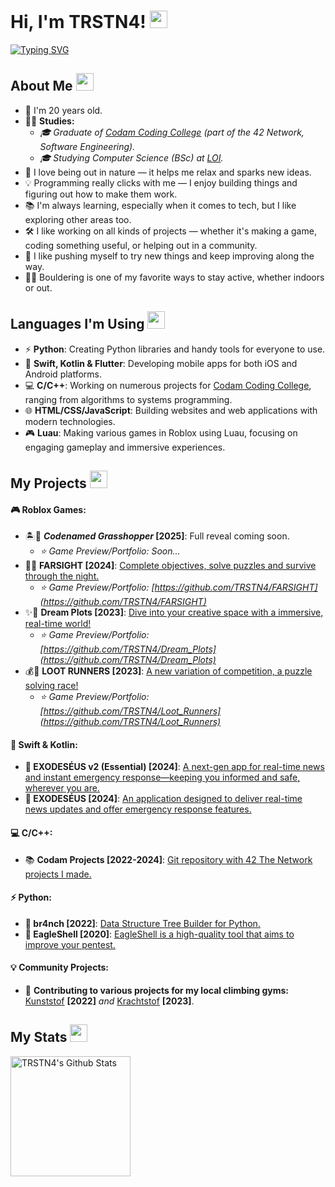 
# Hi, I'm TRSTN4! <img src="https://media.giphy.com/media/hvRJCLFzcasrR4ia7z/giphy.gif" width="28"/>
[![Typing SVG](https://readme-typing-svg.herokuapp.com?font=Caveat&color=%93f56f31&size=25&height=40&lines=Nice+to+meet+you!;I'm+a+Software+Engineer.;Student+@+Codam+Coding+College;Student+@+Open+University;)
](https://git.io/typing-svg)

## About Me <img src="https://c.tenor.com/uZFq07-ujK8AAAAi/man-shrugging-joypixels.gif" width="28"/>
* 📆 I'm 20 years old.
* 🧑‍🎓 **Studies:**
  * _🎓 Graduate of [Codam Coding College](https://codam.nl/) (part of the 42 Network, Software Engineering)._
  * _🎓  Studying Computer Science (BSc) at [LOI](https://loi.nl/)._
* 🍃 I love being out in nature — it helps me relax and sparks new ideas.
* 💡 Programming really clicks with me — I enjoy building things and figuring out how to make them work.
* 📚 I'm always learning, especially when it comes to tech, but I like exploring other areas too.
* 🛠️ I like working on all kinds of projects — whether it's making a game, coding something useful, or helping out in a community.
* 🌱 I like pushing myself to try new things and keep improving along the way.
* 🧗‍♂️ Bouldering is one of my favorite ways to stay active, whether indoors or out.
<p align="center">


## Languages I'm Using <img src="https://media.tenor.com/A-1z4jlGrXgAAAAi/onay2.gif" width="28"/>
- ⚡ **Python**: Creating Python libraries and handy tools for everyone to use.
- 📱 **Swift, Kotlin & Flutter**: Developing mobile apps for both iOS and Android platforms.
- 💻 **C/C++**: Working on numerous projects for [Codam Coding College](https://codam.nl), ranging from algorithms to systems programming.
- 🌐 **HTML/CSS/JavaScript**: Building websites and web applications with modern technologies.
- 🎮 **Luau**: Making various games in Roblox using Luau, focusing on engaging gameplay and immersive experiences.
<p align="center">


## My Projects <img src="https://media.tenor.com/dmYlPVcctp8AAAAi/discord-emoji.gif" width="28"/>
#### 🎮 **Roblox Games:**
- 🏝️🧭 **_Codenamed Grasshopper_ [2025]**: Full reveal coming soon.
  * _⭐ Game Preview/Portfolio: Soon..._
- 🔦🌲 **FARSIGHT [2024]**: [Complete objectives, solve puzzles and survive through the night.](https://www.roblox.com/games/15025258839/STORY-FARSIGHT)
  * _⭐ Game Preview/Portfolio: [https://github.com/TRSTN4/FARSIGHT](https://github.com/TRSTN4/FARSIGHT)_
- ✨🏡 **Dream Plots [2023]**: [Dive into your creative space with a immersive, real-time world!](https://www.roblox.com/games/13827214218/Dream-Plots)
  * _⭐ Game Preview/Portfolio: [https://github.com/TRSTN4/Dream_Plots](https://github.com/TRSTN4/Dream_Plots)_
- 💰🏃 **LOOT RUNNERS [2023]**: [A new variation of competition, a puzzle solving race!](https://www.roblox.com/games/12929417892/LOOT-RUNNERS)
  * _⭐ Game Preview/Portfolio: [https://github.com/TRSTN4/Loot_Runners](https://github.com/TRSTN4/Loot_Runners)_
#### 📱 **Swift & Kotlin:**
- **🚨 EXODESÉUS v2 (Essential) [2024]**: [A next-gen app for real-time news and instant emergency response—keeping you informed and safe, wherever you are.](https://github.com/TRSTN4/EXODESEUS)
- **🚨 EXODESÉUS [2024]**: [An application designed to deliver real-time news updates and offer emergency response features.](https://github.com/TRSTN4/EXODESEUS)
#### 💻 **C/C++:**
- 📚 **Codam Projects [2022-2024]**: [Git repository with 42 The Network projects I made.](https://github.com/TRSTN4/42CodamProjects)
#### ⚡ **Python:**
- **🌳 br4nch [2022]**: [Data Structure Tree Builder for Python.](https://github.com/TRSTN4/br4nch)
- **🦅 EagleShell [2020]**: [EagleShell is a high-quality tool that aims to improve your pentest.](https://github.com/TRSTN4/EagleShell)
#### 💡 **Community Projects:**
- 🧗 **Contributing to various projects for my local climbing gyms:** [Kunststof](https://github.com/TRSTN4/Kunststof) **[2022]** _and_ [Krachtstof](https://github.com/TRSTN4/Krachtstof) **[2023]**.
<p align="center">


## My Stats <img src="https://c.tenor.com/ZULdaf8iCHgAAAAi/100-discord.gif" width="28"/>
  
<a href="https://github.com/TRSTN4/"><img alt="TRSTN4's Github Stats" src="https://denvercoder1-github-readme-stats.vercel.app/api/?username=TRSTN4&show_icons=true&count_private=true&theme=react&hide_border=true&bg_color=1F222E&title_color=f56f31&icon_color=f56f31" height="192px"/></a>
